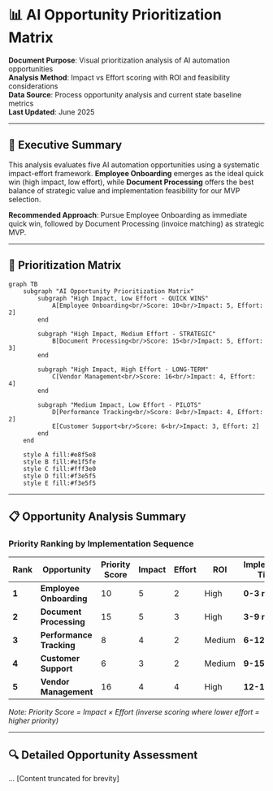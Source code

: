 # 📊 AI Opportunity Prioritization Matrix

**Document Purpose**: Visual prioritization analysis of AI automation opportunities  
**Analysis Method**: Impact vs Effort scoring with ROI and feasibility considerations  
**Data Source**: Process opportunity analysis and current state baseline metrics  
**Last Updated**: June 2025

---

## 📌 Executive Summary

This analysis evaluates five AI automation opportunities using a systematic impact-effort framework. **Employee Onboarding** emerges as the ideal quick win (high impact, low effort), while **Document Processing** offers the best balance of strategic value and implementation feasibility for our MVP selection.

**Recommended Approach**: Pursue Employee Onboarding as immediate quick win, followed by Document Processing (invoice matching) as strategic MVP.

---

## 🎯 Prioritization Matrix

```mermaid
graph TB
    subgraph "AI Opportunity Prioritization Matrix"
        subgraph "High Impact, Low Effort - QUICK WINS"
            A[Employee Onboarding<br/>Score: 10<br/>Impact: 5, Effort: 2]
        end

        subgraph "High Impact, Medium Effort - STRATEGIC"
            B[Document Processing<br/>Score: 15<br/>Impact: 5, Effort: 3]
        end

        subgraph "High Impact, High Effort - LONG-TERM"
            C[Vendor Management<br/>Score: 16<br/>Impact: 4, Effort: 4]
        end

        subgraph "Medium Impact, Low Effort - PILOTS"
            D[Performance Tracking<br/>Score: 8<br/>Impact: 4, Effort: 2]
            E[Customer Support<br/>Score: 6<br/>Impact: 3, Effort: 2]
        end
    end

    style A fill:#e8f5e8
    style B fill:#e1f5fe
    style C fill:#fff3e0
    style D fill:#f3e5f5
    style E fill:#f3e5f5
```

---

## 📋 Opportunity Analysis Summary

### **Priority Ranking by Implementation Sequence**

| Rank | Opportunity | Priority Score | Impact | Effort | ROI | Implementation Timeline |
|------|-------------|----------------|--------|--------|-----|------------------------|
| **1** | **Employee Onboarding** | 10 | 5 | 2 | High | **0-3 months** |
| **2** | **Document Processing** | 15 | 5 | 3 | High | **3-9 months** |
| **3** | **Performance Tracking** | 8 | 4 | 2 | Medium | **6-12 months** |
| **4** | **Customer Support** | 6 | 3 | 2 | Medium | **9-15 months** |
| **5** | **Vendor Management** | 16 | 4 | 4 | High | **12-18 months** |

*Note: Priority Score = Impact × Effort (inverse scoring where lower effort = higher priority)*

---

## 🔍 Detailed Opportunity Assessment
... [Content truncated for brevity]

